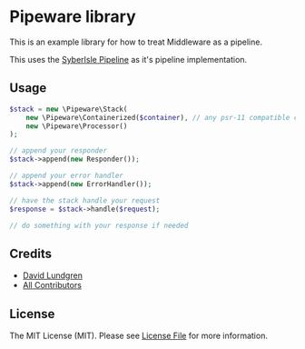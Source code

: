 # Pipeware library

This is an example library for how to treat Middleware as a pipeline.

This uses the [SyberIsle Pipeline](https://packagist.org/packages/syberisle/pipeline) as it's pipeline implementation.

## Usage

```php
$stack = new \Pipeware\Stack(
	new \Pipeware\Containerized($container), // any psr-11 compatible container
	new \Pipeware\Processor()
);

// append your responder
$stack->append(new Responder());

// append your error handler
$stack->append(new ErrorHandler());

// have the stack handle your request
$response = $stack->handle($request);

// do something with your response if needed

```

## Credits

- [David Lundgren](https://github.com/dlundgren)
- [All Contributors](https://github.com/dlundgren/pipeware/contributors)

## License

The MIT License (MIT). Please see [License File](LICENSE.md) for more information.